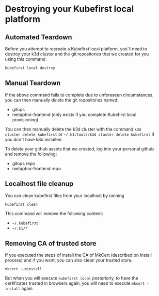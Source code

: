 # Destroying your Kubefirst local platform

## Automated Teardown

Before you attempt to recreate a Kubefirst local platform, you'll need to destroy your k3d cluster and the git repositories that we created for you using this command:

```bash
kubefirst local destroy
```

## Manual Teardown

If the above command fails to complete due to unforeseen circumstances, you can then manually delete the git repositories named:

- gitops
- metaphor-frontend (only exists if you complete Kubefirst local provisioning)

You can then manually delete the k3d cluster with the command `k3d cluster delete kubefirst` or `~/.k1/tools/k3d cluster delete kubefirst` if you don't have k3d installed.

To delete your github assets that we created, log into your personal github and remove the following:

- gitops repo
- metaphor-frontend repo


## Localhost file cleanup

You can clean kubefirst files from your localhost by running

```bash
kubefirst clean
```

This command will remove the following content:

- `~/.kubefirst`
- `~/.k1/*`

## Removing CA of trusted store

If you executed the steps of install the CA of MkCert (described on Install process) and if you want, you can also clean your trusted store.

```
mkcert -uninstall
```

But when you will execute `kubefirst local` posteriorly, to have the certificates trusted in browsers again, you will need to execute `mkcert -install` again.
